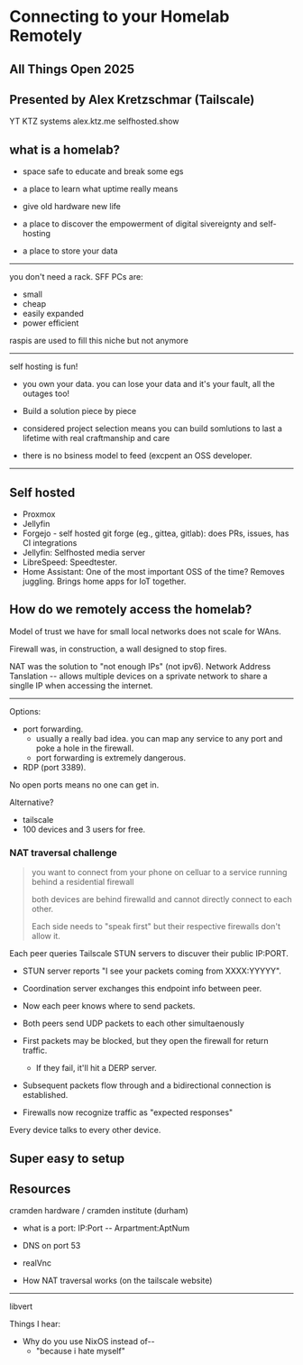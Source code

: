 # Connecting to your Homelab Remotely
## All Things Open 2025
## Presented by Alex Kretzschmar (Tailscale)

YT KTZ systems
alex.ktz.me
selfhosted.show


## what is a homelab?
- space safe to educate and break some egs

- a place to learn what uptime really means

- give old hardware new life

- a place to discover the empowerment of digital sivereignty and self-hosting

- a place to store your data

---

you don't need a rack. SFF PCs are:
- small  
- cheap
- easily expanded
- power efficient

raspis are used to fill this niche but not anymore

---

self hosting is fun!
- you own your data. you can lose your data and it's your fault, all the outages too!

- Build a solution piece by piece 

- considered project selection means you can build somlutions to last a lifetime with real craftmanship and care

- there is no bsiness model to feed (excpent an OSS developer.  

---

## Self hosted 

- Proxmox 
- Jellyfin
- Forgejo - self hosted git forge (eg., gittea, gitlab): does PRs, issues, has
  CI integrations
- Jellyfin: Selfhosted media server
- LibreSpeed: Speedtester.
- Home Assistant: One of the most important OSS of the time? Removes juggling.
  Brings home apps for IoT together.  

## How do we remotely access the homelab?

Model of trust we have for small local networks does not scale for WAns.  

Firewall was, in construction, a wall designed to stop fires.  

NAT was the solution to "not enough IPs" (not ipv6).  Network Address
Tanslation -- allows multiple devices on a sprivate network to share a singlle
IP when accessing the internet.  

---
Options:
- port forwarding.
    - usually a really bad idea. you can map any service to any port
      and poke a hole in the firewall.  
    - port forwarding is extremely dangerous.
- RDP (port 3389).  


No open ports means no one can get in.  

Alternative?

- tailscale
- 100 devices and 3 users for free.  

### NAT traversal challenge

> you want to connect from your phone on celluar to a service running behind a
> residential firewall
>
> both devices are behind firewalld and cannot directly connect to each other. 
> 
> Each side needs to "speak first" but their respective firewalls don't allow it.  

Each peer queries Tailscale STUN servers to discuver their public IP:PORT.  

- STUN server reports "I see your packets coming from XXXX:YYYYY".  
- Coordination server exchanges this endpoint info between peer.  
- Now each peer knows where to send packets.  

- Both peers send UDP packets to each other simultaenously
- First packets may be blocked, but they open the firewall for return traffic.  
    - If they fail, it'll hit a DERP server.  
- Subsequent packets flow through and a bidirectional connection is established.
- Firewalls now recognize traffic as "expected responses"

Every device talks to every other device.  


## Super easy to setup






## Resources
cramden hardware / cramden institute (durham)


- what is a port: IP:Port -- Arpartment:AptNum
- DNS on port 53



- realVnc 
- How NAT traversal works (on the tailscale website)

---
libvert

Things I hear:
- Why do you use NixOS instead of--
    - "because i hate myself"



